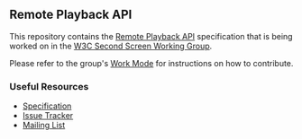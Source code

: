 ## Remote Playback API

This repository contains the
[Remote Playback API](https://w3c.github.io/remote-playback/)
specification that is being worked on in the
[W3C Second Screen Working Group](http://www.w3.org/2014/secondscreen/).

Please refer to the group's [Work Mode](https://www.w3.org/wiki/Second_Screen/Work_Mode)
for instructions on how to contribute.

### Useful Resources

* [Specification](https://w3c.github.io/remote-playback/)
* [Issue Tracker](https://github.com/w3c/remote-playback/issues)
* [Mailing List](http://lists.w3.org/Archives/Public/public-secondscreen/)
